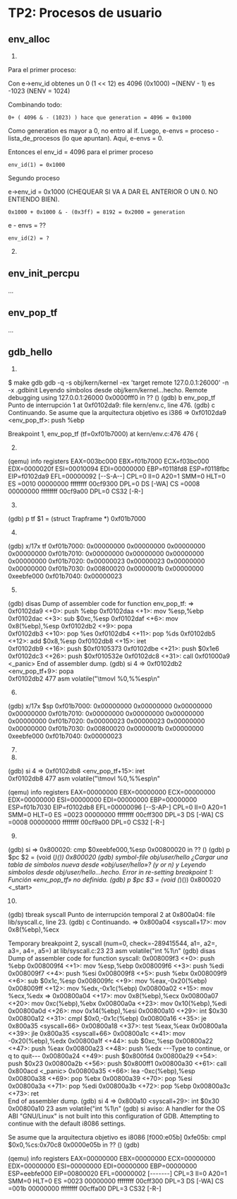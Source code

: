 TP2: Procesos de usuario
========================

env_alloc
---------
1)

Para el primer proceso:

Con e->env_id obtenes un 0
(1 << 12) es 4096 (0x1000)
~(NENV - 1) es -1023 (NENV = 1024)

Combinando todo:

    0+ ( 4096 & - (1023) ) hace que generation = 4096 = 0x1000

Como generation es mayor a 0, no entro al if.
Luego, e-envs = proceso - lista_de_procesos (lo que apuntan).
Aquí, e-envs = 0.

Entonces el env_id = 4096 para el primer proceso 

    env_id(1) = 0x1000

Segundo proceso

e->env_id = 0x1000  (CHEQUEAR SI VA A DAR EL ANTERIOR O UN 0. NO ENTIENDO BIEN).

    0x1000 + 0x1000 & - (0x3ff) = 8192 = 0x2000 = generation

e - envs = ??

    env_id(2) = ?

2)


env_init_percpu
---------------

...


env_pop_tf
----------

...


gdb_hello
---------

1. 
$ make gdb
gdb -q -s obj/kern/kernel -ex 'target remote 127.0.0.1:26000' -n -x .gdbinit
Leyendo símbolos desde obj/kern/kernel...hecho.
Remote debugging using 127.0.0.1:26000
0x0000fff0 in ?? ()
(gdb) b env_pop_tf
Punto de interrupción 1 at 0xf0102da9: file kern/env.c, line 476.
(gdb) c
Continuando.
Se asume que la arquitectura objetivo es i386
=> 0xf0102da9 <env_pop_tf>:	push   %ebp

Breakpoint 1, env_pop_tf (tf=0xf01b7000) at kern/env.c:476
476	{

2.
(qemu) info registers
EAX=003bc000 EBX=f01b7000 ECX=f03bc000 EDX=0000020f
ESI=00010094 EDI=00000000 EBP=f0118fd8 ESP=f0118fbc
EIP=f0102da9 EFL=00000092 [--S-A--] CPL=0 II=0 A20=1 SMM=0 HLT=0
ES =0010 00000000 ffffffff 00cf9300 DPL=0 DS   [-WA]
CS =0008 00000000 ffffffff 00cf9a00 DPL=0 CS32 [-R-]

3.
(gdb) p tf
$1 = (struct Trapframe *) 0xf01b7000

4.
(gdb) x/17x tf
0xf01b7000:	0x00000000	0x00000000	0x00000000	0x00000000
0xf01b7010:	0x00000000	0x00000000	0x00000000	0x00000000
0xf01b7020:	0x00000023	0x00000023	0x00000000	0x00000000
0xf01b7030:	0x00800020	0x0000001b	0x00000000	0xeebfe000
0xf01b7040:	0x00000023

5.
(gdb) disas
Dump of assembler code for function env_pop_tf:
=> 0xf0102da9 <+0>:	push   %ebp
   0xf0102daa <+1>:	mov    %esp,%ebp
   0xf0102dac <+3>:	sub    $0xc,%esp
   0xf0102daf <+6>:	mov    0x8(%ebp),%esp
   0xf0102db2 <+9>:	popa   
   0xf0102db3 <+10>:	pop    %es
   0xf0102db4 <+11>:	pop    %ds
   0xf0102db5 <+12>:	add    $0x8,%esp
   0xf0102db8 <+15>:	iret   
   0xf0102db9 <+16>:	push   $0xf0105373
   0xf0102dbe <+21>:	push   $0x1e6
   0xf0102dc3 <+26>:	push   $0xf010532e
   0xf0102dc8 <+31>:	call   0xf01000a9 <_panic>
End of assembler dump.
(gdb) si 4
=> 0xf0102db2 <env_pop_tf+9>:	popa   
0xf0102db2	477		asm volatile("\tmovl %0,%%esp\n"

6.
(gdb) x/17x $sp
0xf01b7000:	0x00000000	0x00000000	0x00000000	0x00000000
0xf01b7010:	0x00000000	0x00000000	0x00000000	0x00000000
0xf01b7020:	0x00000023	0x00000023	0x00000000	0x00000000
0xf01b7030:	0x00800020	0x0000001b	0x00000000	0xeebfe000
0xf01b7040:	0x00000023

7.


8.
(gdb) si 4
=> 0xf0102db8 <env_pop_tf+15>:	iret   
0xf0102db8	477		asm volatile("\tmovl %0,%%esp\n"

(qemu) info registers
EAX=00000000 EBX=00000000 ECX=00000000 EDX=00000000
ESI=00000000 EDI=00000000 EBP=00000000 ESP=f01b7030
EIP=f0102db8 EFL=00000096 [--S-AP-] CPL=0 II=0 A20=1 SMM=0 HLT=0
ES =0023 00000000 ffffffff 00cff300 DPL=3 DS   [-WA]
CS =0008 00000000 ffffffff 00cf9a00 DPL=0 CS32 [-R-]

9.
(gdb) si
=> 0x800020:	cmp    $0xeebfe000,%esp
0x00800020 in ?? ()
(gdb) p $pc 
$2 = (void (*)()) 0x800020
(gdb) symbol-file obj/user/hello
¿Cargar una tabla de símbolos nueva desde «obj/user/hello»? (y or n) y
Leyendo símbolos desde obj/user/hello...hecho.
Error in re-setting breakpoint 1: Función «env_pop_tf» no definida.
(gdb) p $pc
$3 = (void (*)()) 0x800020 <_start>

10.
(gdb) tbreak syscall
Punto de interrupción temporal 2 at 0x800a04: file lib/syscall.c, line 23.
(gdb) c
Continuando.
=> 0x800a04 <syscall+17>:	mov    0x8(%ebp),%ecx

Temporary breakpoint 2, syscall (num=0, check=-289415544, a1=<unknown type>, 
    a2=<unknown type>, a3=<unknown type>, a4=<unknown type>, a5=<unknown type>)
    at lib/syscall.c:23
23		asm volatile("int %1\n"
(gdb) disas
Dump of assembler code for function syscall:
   0x008009f3 <+0>:	push   %ebp
   0x008009f4 <+1>:	mov    %esp,%ebp
   0x008009f6 <+3>:	push   %edi
   0x008009f7 <+4>:	push   %esi
   0x008009f8 <+5>:	push   %ebx
   0x008009f9 <+6>:	sub    $0x1c,%esp
   0x008009fc <+9>:	mov    %eax,-0x20(%ebp)
   0x008009ff <+12>:	mov    %edx,-0x1c(%ebp)
   0x00800a02 <+15>:	mov    %ecx,%edx
=> 0x00800a04 <+17>:	mov    0x8(%ebp),%ecx
   0x00800a07 <+20>:	mov    0xc(%ebp),%ebx
   0x00800a0a <+23>:	mov    0x10(%ebp),%edi
   0x00800a0d <+26>:	mov    0x14(%ebp),%esi
   0x00800a10 <+29>:	int    $0x30
   0x00800a12 <+31>:	cmpl   $0x0,-0x1c(%ebp)
   0x00800a16 <+35>:	je     0x800a35 <syscall+66>
   0x00800a18 <+37>:	test   %eax,%eax
   0x00800a1a <+39>:	jle    0x800a35 <syscall+66>
   0x00800a1c <+41>:	mov    -0x20(%ebp),%edx
   0x00800a1f <+44>:	sub    $0xc,%esp
   0x00800a22 <+47>:	push   %eax
   0x00800a23 <+48>:	push   %edx
---Type <return> to continue, or q <return> to quit---
   0x00800a24 <+49>:	push   $0x800fd4
   0x00800a29 <+54>:	push   $0x23
   0x00800a2b <+56>:	push   $0x800ff1
   0x00800a30 <+61>:	call   0x800acd <_panic>
   0x00800a35 <+66>:	lea    -0xc(%ebp),%esp
   0x00800a38 <+69>:	pop    %ebx
   0x00800a39 <+70>:	pop    %esi
   0x00800a3a <+71>:	pop    %edi
   0x00800a3b <+72>:	pop    %ebp
   0x00800a3c <+73>:	ret    
End of assembler dump.
(gdb) si 4
=> 0x800a10 <syscall+29>:	int    $0x30
0x00800a10	23		asm volatile("int %1\n"
(gdb) si
aviso: A handler for the OS ABI "GNU/Linux" is not built into this configuration
of GDB.  Attempting to continue with the default i8086 settings.

Se asume que la arquitectura objetivo es i8086
[f000:e05b]    0xfe05b:	cmpl   $0x0,%cs:0x70c8
0x0000e05b in ?? ()
(gdb) 

(qemu) info registers
EAX=00000000 EBX=00000000 ECX=00000000 EDX=00000000
ESI=00000000 EDI=00000000 EBP=00000000 ESP=eebfe000
EIP=00800020 EFL=00000002 [-------] CPL=3 II=0 A20=1 SMM=0 HLT=0
ES =0023 00000000 ffffffff 00cff300 DPL=3 DS   [-WA]
CS =001b 00000000 ffffffff 00cffa00 DPL=3 CS32 [-R-]
